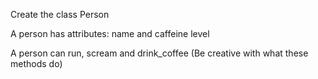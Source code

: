 Create the class Person

A person has attributes: name and caffeine level

A person can run, scream and drink_coffee (Be creative with what these methods do)